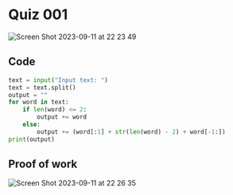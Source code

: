 # Quiz 001
<img width="max" alt="Screen Shot 2023-09-11 at 22 23 49" src="https://github.com/hasmhib/unit1-2024/assets/142870448/0ff54b81-4352-4ecb-83ef-fccf7b9edc21">

## Code

```py
text = input("Input text: ")
text = text.split()
output = ""
for word in text:
    if len(word) <= 2:
        output += word
    else:
        output += (word[:1] + str(len(word) - 2) + word[-1:])
print(output)
```

## Proof of work
<img width="max" alt="Screen Shot 2023-09-11 at 22 26 35" src="https://github.com/hasmhib/unit1-2024/assets/142870448/8066d27f-4621-477b-9024-1dd879adc00f">
